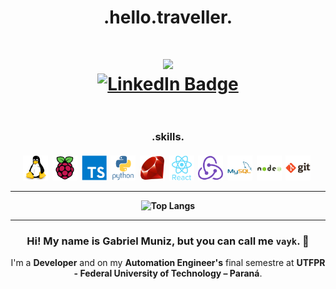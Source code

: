 <div id="header" align="center">
<h1>
.hello.traveller.
<h1>
<img src="https://media.giphy.com/media/Ds93U5YIqTKqEhLWj2/giphy.gif" width="200"/>
<div id="badges">
    <a href="https://www.linkedin.com/in/gabrielmuniz-vayk/">
        <img src="https://img.shields.io/badge/LinkedIn-blue?style=for-the-badge&logo=linkedin&logoColor=white" alt="LinkedIn Badge"/>
    </a>
</div>
<img src="https://komarev.com/ghpvc/?username=vaykmuniz&style=flat-square&color=blue" alt=""/>
    
<h3>
.skills.
<h4>

<img src="https://github.com/devicons/devicon/blob/master/icons/linux/linux-original.svg" title="Linux"  alt="Linux" width="40" height="40"/>&nbsp;
<img src="https://github.com/devicons/devicon/blob/master/icons/raspberrypi/raspberrypi-original.svg" title="Raspberrypi"  alt="Raspberrypi" width="40" height="40"/>&nbsp;
<img src="https://github.com/devicons/devicon/blob/master/icons/typescript/typescript-plain.svg" title="TypeScript" alt="TypeScript" width="40" height="40"/>&nbsp;
<img src="https://github.com/devicons/devicon/blob/master/icons/python/python-original-wordmark.svg" title="Python" alt="Python" width="40" height="40"/>&nbsp;
<img src="https://github.com/devicons/devicon/blob/master/icons/ruby/ruby-original.svg" title="Ruby" alt="Ruby" width="40" height="40"/>&nbsp;
<img src="https://github.com/devicons/devicon/blob/master/icons/react/react-original-wordmark.svg" title="React" alt="React" width="40" height="40"/>&nbsp;
<img src="https://github.com/devicons/devicon/blob/master/icons/redux/redux-original.svg" title="Redux" alt="Redux " width="40" height="40"/>&nbsp;
<img src="https://github.com/devicons/devicon/blob/master/icons/mysql/mysql-original-wordmark.svg" title="MySQL"  alt="MySQL" width="40" height="40"/>&nbsp;
<img src="https://github.com/devicons/devicon/blob/master/icons/nodejs/nodejs-original-wordmark.svg" title="NodeJS" alt="NodeJS" width="40" height="40"/>&nbsp;
<img src="https://github.com/devicons/devicon/blob/master/icons/git/git-original-wordmark.svg" title="NodeJS" alt="NodeJS" width="40" height="40"/>&nbsp;
    
 ---
    
 ![Top Langs](https://github-readme-stats.vercel.app/api/top-langs/?username=vaykmuniz&layout=compact&theme=vision-friendly-dark)    
            
 ---
    
 ### Hi! My name is **Gabriel Muniz**, but you can call me `vayk`. 🥸
 I'm a **Developer** and on my **Automation Engineer's** final semestre at **UTFPR - Federal University of Technology – Paraná**.
 
        
        
    
            

            
        
      
 
